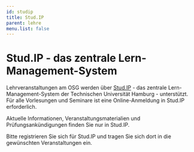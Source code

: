 ```yaml
---
id: studip
title: Stud.IP
parent: lehre
menu.list: false
---
```

# Stud.IP - das zentrale Lern-Management-System

Lehrveranstaltungen am OSG werden über [Stud.IP](https://e-learning.tuhh.de/studip/) - das zentrale Lern-Management-System der Technischen Universität Hamburg - unterstützt. Für alle Vorlesungen und Seminare ist eine Online-Anmeldung in Stud.IP erforderlich.

Aktuelle Informationen, Veranstaltungsmaterialien und Prüfungsankündigungen finden Sie nur in Stud.IP.

Bitte registrieren Sie sich für Stud.IP und tragen Sie sich dort in die gewünschten Veranstaltungen ein.
